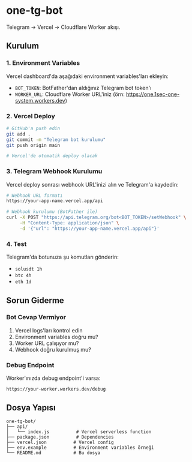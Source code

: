 # one-tg-bot

Telegram → Vercel → Cloudflare Worker akışı.

## Kurulum

### 1. Environment Variables
Vercel dashboard'da aşağıdaki environment variables'ları ekleyin:

- `BOT_TOKEN`: BotFather'dan aldığınız Telegram bot token'ı
- `WORKER_URL`: Cloudflare Worker URL'iniz (örn: https://one.1sec-one-system.workers.dev)

### 2. Vercel Deploy
```bash
# GitHub'a push edin
git add .
git commit -m "Telegram bot kurulumu"
git push origin main

# Vercel'de otomatik deploy olacak
```

### 3. Telegram Webhook Kurulumu
Vercel deploy sonrası webhook URL'inizi alın ve Telegram'a kaydedin:

```bash
# Webhook URL formatı
https://your-app-name.vercel.app/api

# Webhook kurulumu (BotFather ile)
curl -X POST "https://api.telegram.org/bot<BOT_TOKEN>/setWebhook" \
     -H "Content-Type: application/json" \
     -d '{"url": "https://your-app-name.vercel.app/api"}'
```

### 4. Test
Telegram'da botunuza şu komutları gönderin:
- `solusdt 1h`
- `btc 4h`
- `eth 1d`

## Sorun Giderme

### Bot Cevap Vermiyor
1. Vercel logs'ları kontrol edin
2. Environment variables doğru mu?
3. Worker URL çalışıyor mu?
4. Webhook doğru kurulmuş mu?

### Debug Endpoint
Worker'ınızda debug endpoint'i varsa:
```
https://your-worker.workers.dev/debug
```

## Dosya Yapısı
```
one-tg-bot/
├── api/
│   └── index.js          # Vercel serverless function
├── package.json          # Dependencies
├── vercel.json          # Vercel config
├── env.example          # Environment variables örneği
└── README.md            # Bu dosya
```
